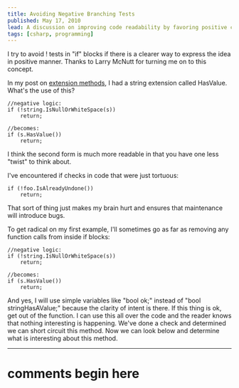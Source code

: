 ```yaml
---
title: Avoiding Negative Branching Tests
published: May 17, 2010
lead: A discussion on improving code readability by favoring positive conditional logic over negative branching, with practical examples using C# extension methods.
tags: [csharp, programming]
---
```


I try to avoid ! tests in "if" blocks if there is a clearer way to express the idea in positive manner. Thanks to Larry McNutt for turning me on to this concept.

In my post on [extension methods], I had a string extension called HasValue. What's the use of this?

    //negative logic:
    if (!string.IsNullOrWhiteSpace(s))
        return;
 
    //becomes:
    if (s.HasValue())
        return;

I think the second form is much more readable in that you have one less "twist" to think about.

I've encountered if checks in code that were just tortuous:

    if (!foo.IsAlreadyUndone())
        return;

That sort of thing just makes my brain hurt and ensures that maintenance will introduce bugs.

To get radical on my first example, I'll sometimes go as far as removing any function calls from inside if blocks:

    //negative logic:
    if (!string.IsNullOrWhiteSpace(s))
        return;
 
    //becomes:
    if (s.HasValue())
        return;

And yes, I will use simple variables like "bool ok;" instead of "bool stringHasAValue;" because the clarity of intent is there. If this thing is ok, get out of the function. I can use this all over the code and the reader knows that nothing interesting is happening. We've done a check and determined we can short circuit this method. Now we can look below and determine what is interesting about this method.

[extension methods]:/blog/cool-feature-of-extension-methods

---
# comments begin here

